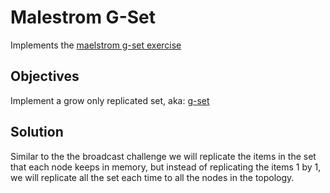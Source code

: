 # Malestrom G-Set

Implements the [maelstrom g-set exercise][g-set-exercice]

[g-set-exercice]:https://github.com/jepsen-io/maelstrom/blob/main/doc/04-crdts/01-g-set.md

## Objectives

Implement a grow only replicated set, aka: [g-set](https://en.wikipedia.org/wiki/Conflict-free_replicated_data_type#G-Set_(Grow-only_Set))

## Solution

Similar to the the broadcast challenge we will replicate the items in the set
that each node keeps in memory, but instead of replicating the items 1 by 1, we
will replicate all the set each time to all the nodes in the topology.
